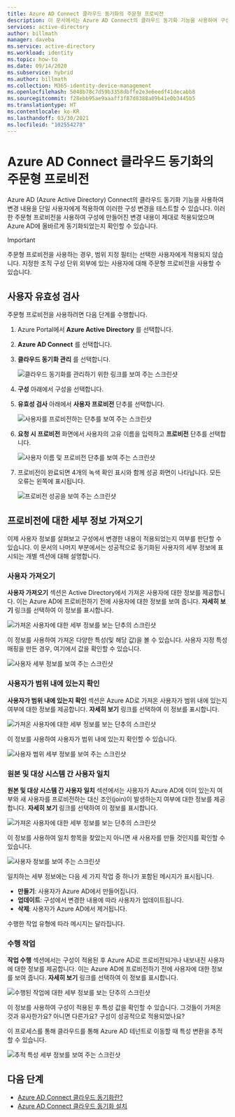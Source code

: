 ```yaml
---
title: Azure AD Connect 클라우드 동기화의 주문형 프로비전
description: 이 문서에서는 Azure AD Connect의 클라우드 동기화 기능을 사용하여 구성 변경 내용을 테스트하는 방법을 설명합니다.
services: active-directory
author: billmath
manager: daveba
ms.service: active-directory
ms.workload: identity
ms.topic: how-to
ms.date: 09/14/2020
ms.subservice: hybrid
ms.author: billmath
ms.collection: M365-identity-device-management
ms.openlocfilehash: 5048b78c7d59b3358dbffe2e3e6eedf41decabb8
ms.sourcegitcommit: f28ebb95ae9aaaff3f87d8388a09b41e0b3445b5
ms.translationtype: HT
ms.contentlocale: ko-KR
ms.lasthandoff: 03/30/2021
ms.locfileid: "102554278"
---
```

# <a name="on-demand-provisioning-in-azure-ad-connect-cloud-sync"></a>Azure AD Connect 클라우드 동기화의 주문형 프로비전

Azure AD (Azure Active Directory) Connect의 클라우드 동기화 기능을 사용하여 변경 내용을 단일 사용자에게 적용하여 이러한 구성 변경을 테스트할 수 있습니다. 이러한 주문형 프로비전을 사용하여 구성에 만들어진 변경 내용이 제대로 적용되었으며 Azure AD에 올바르게 동기화되었는지 확인할 수 있습니다.  

> [!IMPORTANT] 
> 주문형 프로비전을 사용하는 경우, 범위 지정 필터는 선택한 사용자에게 적용되지 않습니다. 지정한 조직 구성 단위 외부에 있는 사용자에 대해 주문형 프로비전을 사용할 수 있습니다.

## <a name="validate-a-user"></a>사용자 유효성 검사
주문형 프로비전을 사용하려면 다음 단계를 수행합니다.

1.  Azure Portal에서 **Azure Active Directory** 를 선택합니다.
2.  **Azure AD Connect** 를 선택합니다.
3.  **클라우드 동기화 관리** 를 선택합니다.

    ![클라우드 동기화를 관리하기 위한 링크를 보여 주는 스크린샷](media/how-to-install/install-6.png)
4. **구성** 아래에서 구성을 선택합니다.
5. **유효성 검사** 아래에서 **사용자 프로비전** 단추를 선택합니다. 

   ![사용자를 프로비전하는 단추를 보여 주는 스크린샷](media/how-to-on-demand-provision/on-demand-2.png)

6. **요청 시 프로비전** 화면에서 사용자의 고유 이름을 입력하고 **프로비전** 단추를 선택합니다.  
 
   ![사용자 이름 및 프로비전 단추를 보여 주는 스크린샷](media/how-to-on-demand-provision/on-demand-3.png)
7. 프로비전이 완료되면 4개의 녹색 확인 표시와 함께 성공 화면이 나타납니다. 모든 오류는 왼쪽에 표시됩니다.

   ![프로비전 성공을 보여 주는 스크린샷](media/how-to-on-demand-provision/on-demand-4.png)

## <a name="get-details-about-provisioning"></a>프로비전에 대한 세부 정보 가져오기
이제 사용자 정보를 살펴보고 구성에서 변경한 내용이 적용되었는지 여부를 판단할 수 있습니다. 이 문서의 나머지 부분에서는 성공적으로 동기화된 사용자의 세부 정보에 표시되는 개별 섹션에 대해 설명합니다.

### <a name="import-user"></a>사용자 가져오기
**사용자 가져오기** 섹션은 Active Directory에서 가져온 사용자에 대한 정보를 제공합니다. 이는 Azure AD에 프로비전하기 전에 사용자에 대한 정보를 보여 줍니다. **자세히 보기** 링크를 선택하여 이 정보를 표시합니다.

![가져온 사용자에 대한 세부 정보를 보는 단추의 스크린샷](media/how-to-on-demand-provision/on-demand-5.png)

이 정보를 사용하여 가져온 다양한 특성(및 해당 값)을 볼 수 있습니다. 사용자 지정 특성 매핑을 만든 경우, 여기에서 값을 확인할 수 있습니다.

![사용자 세부 정보를 보여 주는 스크린샷](media/how-to-on-demand-provision/on-demand-6.png)

### <a name="determine-if-user-is-in-scope"></a>사용자가 범위 내에 있는지 확인
**사용자가 범위 내에 있는지 확인** 섹션은 Azure AD로 가져온 사용자가 범위 내에 있는지 여부에 대한 정보를 제공합니다. **자세히 보기** 링크를 선택하여 이 정보를 표시합니다.

![가져온 사용자에 대한 세부 정보를 보는 단추의 스크린샷](media/how-to-on-demand-provision/on-demand-7.png)

이 정보를 사용하여 사용자가 범위 내에 있는지 확인할 수 있습니다.

![사용자 범위 세부 정보를 보여 주는 스크린샷](media/how-to-on-demand-provision/on-demand-10a.png)

### <a name="match-user-between-source-and-target-system"></a>원본 및 대상 시스템 간 사용자 일치
**원본 및 대상 시스템 간 사용자 일치** 섹션에서는 사용자가 Azure AD에 이미 있는지 여부와 새 사용자를 프로비전하는 대신 조인(join)이 발생하는지 여부에 대한 정보를 제공합니다. **자세히 보기** 링크를 선택하여 이 정보를 표시합니다.

![가져온 사용자에 대한 세부 정보를 보는 단추의 스크린샷](media/how-to-on-demand-provision/on-demand-8.png)

이 정보를 사용하여 일치 항목을 찾았는지 아니면 새 사용자를 만들 것인지를 확인할 수 있습니다.

![사용자 정보를 보여 주는 스크린샷](media/how-to-on-demand-provision/on-demand-11.png)

일치하는 세부 정보에는 다음 세 가지 작업 중 하나가 포함된 메시지가 표시됩니다.
- **만들기**: 사용자가 Azure AD에서 만들어집니다.
- **업데이트**: 구성에서 변경한 내용에 따라 사용자가 업데이트됩니다.
- **삭제**: 사용자가 Azure AD에서 제거됩니다.

수행한 작업 유형에 따라 메시지는 달라집니다.

### <a name="perform-action"></a>수행 작업
**작업 수행** 섹션에서는 구성이 적용된 후 Azure AD로 프로비전되거나 내보내진 사용자에 대한 정보를 제공합니다. 이는 Azure AD에 프로비전하기 전에 사용자에 대한 정보를 보여 줍니다. **자세히 보기** 링크를 선택하여 이 정보를 표시합니다.

![수행된 작업에 대한 세부 정보를 보는 단추의 스크린샷](media/how-to-on-demand-provision/on-demand-9.png)

이 정보를 사용하여 구성이 적용된 후 특성 값을 확인할 수 있습니다. 그것들이 가져온 것과 유사한가요? 아니면 다른가요? 구성이 성공적으로 적용되었나요?  

이 프로세스를 통해 클라우드를 통해 Azure AD 테넌트로 이동할 때 특성 변환을 추적할 수 있습니다.

![추적 특성 세부 정보를 보여 주는 스크린샷](media/how-to-on-demand-provision/on-demand-12.png)

## <a name="next-steps"></a>다음 단계 

- [Azure AD Connect 클라우드 동기화란?](what-is-cloud-sync.md)
- [Azure AD Connect 클라우드 동기화 설치](how-to-install.md)
 